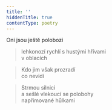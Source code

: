```yaml
---
title: ''
hiddenTitle: true
contentType: poetry
---
```


>   

>   

Oni jsou ještě polobozi

> lehkonozí rychlí s hustými hřívami  
> v oblacích

> Kdo jim však prozradí  
> co nevidí

> Strmou silnici  
> a sešlé vlekoucí se polobohy  
> napřimované hůlkami
